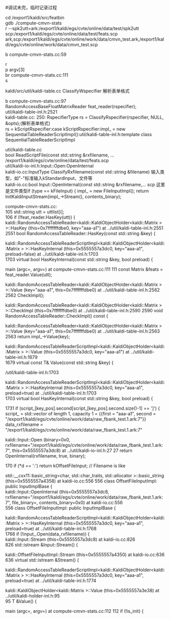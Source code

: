 #调试未完，临时记录过程

cd /export1/kaldi/src/featbin   
gdb ./compute-cmvn-stats   
r --spk2utt=ark:/export1/kaldi/egs/cvte/online/data/test/spk2utt scp:/export1/kaldi/egs/cvte/online/data/test/feats.scp ark,scp:/export1/kaldi/egs/cvte/online/work/data/cmvn_test.ark,/export1/kaldi/egs/cvte/online/work/data/cmvn_test.scp

b compute-cmvn-stats.cc:59

r   
p argv[3]   
br compute-cmvn-stats.cc:111   
s

kaldi/src/util/kaldi-table.cc   ClassifyWspecifier 解析表单格式   

b compute-cmvn-stats.cc:97   
RandomAccessBaseFloatMatrixReader feat_reader(rspecifier);   
util/kaldi-table-inl.h:2521   
kaldi-table.cc: 250: RspecifierType rs = ClassifyRspecifier(rspecifier, NULL, &opts);(解析表单格式)   
rs = kScriptRspecifier:case kScriptRspecifier:impl_ = new SequentialTableReaderScriptImpl<Holder>():util/kaldi-table-inl.h:template<class Holder>  class SequentialTableReaderScriptImpl    
  
util/kaldi-table.cc   
bool ReadScriptFile(const std::string &rxfilename, ...  /export1/kaldi/egs/cvte/online/data/test/feats.scp    
util/kaldi-io-inl.h:Input::Open:OpenInternal     
kaldi-io.cc:InputType ClassifyRxfilename(const std::string &filename)  输入类型，如"-"标准输入kStandardInput、文件等   
kaldi-io.cc:bool Input::OpenInternal(const std::string &rxfilename,...  scp  这里是文件类型if (type ==  kFileInput) {    impl_ = new FileInputImpl(); return InitKaldiInputStream(impl_->Stream(), contents_binary);   

compute-cmvn-stats.cc:   
105	            std::string utt = uttlist[i];   
106	            if (!feat_reader.HasKey(utt)) {      
kaldi::RandomAccessTableReader<kaldi::KaldiObjectHolder<kaldi::Matrix<float> > >::HasKey (this=0x7fffffffdbe0, key="aaa-a1") at ../util/kaldi-table-inl.h:2551
2551	bool RandomAccessTableReader<Holder>::HasKey(const std::string &key) {   

kaldi::RandomAccessTableReaderScriptImpl<kaldi::KaldiObjectHolder<kaldi::Matrix<float> > >::HasKeyInternal (this=0x5555557a3dc0, key="aaa-a1", preload=false)
    at ../util/kaldi-table-inl.h:1703   
1703	  virtual bool HasKeyInternal(const std::string &key, bool preload) {

main (argc=<optimized out>, argv=<optimized out>) at compute-cmvn-stats.cc:111
111	            const Matrix<BaseFloat> &feats = feat_reader.Value(utt);

kaldi::RandomAccessTableReader<kaldi::KaldiObjectHolder<kaldi::Matrix<float> > >::Value (key="aaa-a1", this=0x7fffffffdbe0) at ../util/kaldi-table-inl.h:2562
2562	  CheckImpl();

kaldi::RandomAccessTableReader<kaldi::KaldiObjectHolder<kaldi::Matrix<float> > >::CheckImpl (this=0x7fffffffdbe0) at ../util/kaldi-table-inl.h:2590
2590	void RandomAccessTableReader<Holder>::CheckImpl() const {

kaldi::RandomAccessTableReader<kaldi::KaldiObjectHolder<kaldi::Matrix<float> > >::Value (key="aaa-a1", this=0x7fffffffdbe0) at ../util/kaldi-table-inl.h:2563
2563	  return impl_->Value(key);

kaldi::RandomAccessTableReaderScriptImpl<kaldi::KaldiObjectHolder<kaldi::Matrix<float> > >::Value (this=0x5555557a3dc0, key="aaa-a1")
    at ../util/kaldi-table-inl.h:1679    
1679	  virtual const T&  Value(const std::string &key) {

/util/kaldi-table-inl.h:1703

kaldi::RandomAccessTableReaderScriptImpl<kaldi::KaldiObjectHolder<kaldi::Matrix<float> > >::HasKeyInternal (this=0x5555557a3dc0, key="aaa-a1", preload=true)
    at ../util/kaldi-table-inl.h:1703    
1703	  virtual bool HasKeyInternal(const std::string &key, bool preload) {

1731	        if (script_[key_pos].second[script_[key_pos].second.size()-1] == ']') {     
script_ = std::vector of length 1, capacity 1 = {{first = "aaa-a1", second = "/export1/kaldi/egs/cvte/online/work/data/raw_fbank_test.1.ark:7"}}     
data_rxfilename = "/export1/kaldi/egs/cvte/online/work/data/raw_fbank_test.1.ark:7"

kaldi::Input::Open (binary=0x0, rxfilename="/export1/kaldi/egs/cvte/online/work/data/raw_fbank_test.1.ark:7", this=0x5555557a3dc8) at ../util/kaldi-io-inl.h:27
27	  return OpenInternal(rxfilename, true, binary);

170	    if (\*d == ':') return kOffsetFileInput;  // Filename is like

std::__cxx11::basic_string<char, std::char_traits<char>, std::allocator<char> >::basic_string (this=0x5555557a4358) at kaldi-io.cc:556
556	class OffsetFileInputImpl: public InputImplBase {   
kaldi::Input::OpenInternal (this=0x5555557a3dc8, rxfilename="/export1/kaldi/egs/cvte/online/work/data/raw_fbank_test.1.ark:7", file_binary=<optimized out>, contents_binary=0x0) at kaldi-io.cc:556    
556	class OffsetFileInputImpl: public InputImplBase {

kaldi::RandomAccessTableReaderScriptImpl<kaldi::KaldiObjectHolder<kaldi::Matrix<float> > >::HasKeyInternal (this=0x5555557a3dc0, key="aaa-a1", preload=true)
    at ../util/kaldi-table-inl.h:1768   
1768	          if (!input_.Open(data_rxfilename)) {   
kaldi::Input::Stream (this=0x5555557a3dc8) at kaldi-io.cc:826    
826	std::istream &Input::Stream() {   

kaldi::OffsetFileInputImpl::Stream (this=0x5555557a4350) at kaldi-io.cc:636   
636	  virtual std::istream &Stream() {   

kaldi::RandomAccessTableReaderScriptImpl<kaldi::KaldiObjectHolder<kaldi::Matrix<float> > >::HasKeyInternal (this=0x5555557a3dc0, key="aaa-a1", preload=true)
    at ../util/kaldi-table-inl.h:1774   

kaldi::KaldiObjectHolder<kaldi::Matrix<float> >::Value (this=0x5555557a3e38)
    at ../util/kaldi-holder-inl.h:95   
95	  T &Value() {   

main (argc=<optimized out>, argv=<optimized out>) at compute-cmvn-stats.cc:112
112	            if (!is_init) {  



